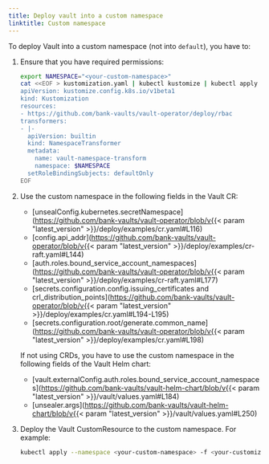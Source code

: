 ```yaml
---
title: Deploy vault into a custom namespace
linktitle: Custom namespace
---
```


To deploy Vault into a custom namespace (not into `default`), you have to:

1. Ensure that you have required permissions:

    ```bash
    export NAMESPACE="<your-custom-namespace>"
    cat <<EOF > kustomization.yaml | kubectl kustomize | kubectl apply -f -
    apiVersion: kustomize.config.k8s.io/v1beta1
    kind: Kustomization
    resources:
    - https://github.com/bank-vaults/vault-operator/deploy/rbac
    transformers:
    - |-
      apiVersion: builtin
      kind: NamespaceTransformer
      metadata:
        name: vault-namespace-transform
        namespace: $NAMESPACE
      setRoleBindingSubjects: defaultOnly
    EOF
    ```

1. Use the custom namespace in the following fields in the Vault CR:

    - [unsealConfig.kubernetes.secretNamespace](https://github.com/bank-vaults/vault-operator/blob/v{{< param "latest_version" >}}/deploy/examples/cr.yaml#L116)
    - [config.api_addr](https://github.com/bank-vaults/vault-operator/blob/v{{< param "latest_version" >}}/deploy/examples/cr-raft.yaml#L144)
    - [auth.roles.bound_service_account_namespaces](https://github.com/bank-vaults/vault-operator/blob/v{{< param "latest_version" >}}/deploy/examples/cr-raft.yaml#L177)
    - [secrets.configuration.config.issuing_certificates and crl_distribution_points](https://github.com/bank-vaults/vault-operator/blob/v{{< param "latest_version" >}}/deploy/examples/cr.yaml#L194-L195)
    - [secrets.configuration.root/generate.common_name](https://github.com/bank-vaults/vault-operator/blob/v{{< param "latest_version" >}}/deploy/examples/cr.yaml#L198)

    If not using CRDs, you have to use the custom namespace in the following fields of the Vault Helm chart:

    - [vault.externalConfig.auth.roles.bound_service_account_namespaces](https://github.com/bank-vaults/vault-helm-chart/blob/v{{< param "latest_version" >}}/vault/values.yaml#L184)
    - [unsealer.args](https://github.com/bank-vaults/vault-helm-chart/blob/v{{< param "latest_version" >}}/vault/values.yaml#L250)

1. Deploy the Vault CustomResource to the custom namespace. For example:

    ```bash
    kubectl apply --namespace <your-custom-namespace> -f <your-customized-vault-cr>
    ```
